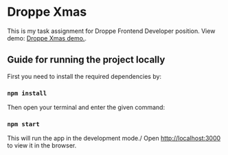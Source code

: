 # Droppe Xmas

This is my task assignment for Droppe Frontend Developer position. View demo: [Droppe Xmas demo.](https://droppe-xmas.web.app/).

## Guide for running the project locally

First you need to install the required dependencies by:

### `npm install`

Then open your terminal and enter the given command:

### `npm start`

This will run the app in the development mode./
Open [http://localhost:3000](http://localhost:3000) to view it in the browser.
